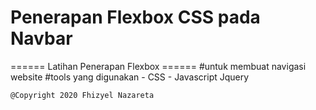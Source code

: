 # Penerapan Flexbox CSS pada Navbar

====== Latihan Penerapan Flexbox ======
#untuk membuat navigasi website
#tools yang digunakan
    - CSS
    - Javascript Jquery

    @Copyright 2020 Fhizyel Nazareta
